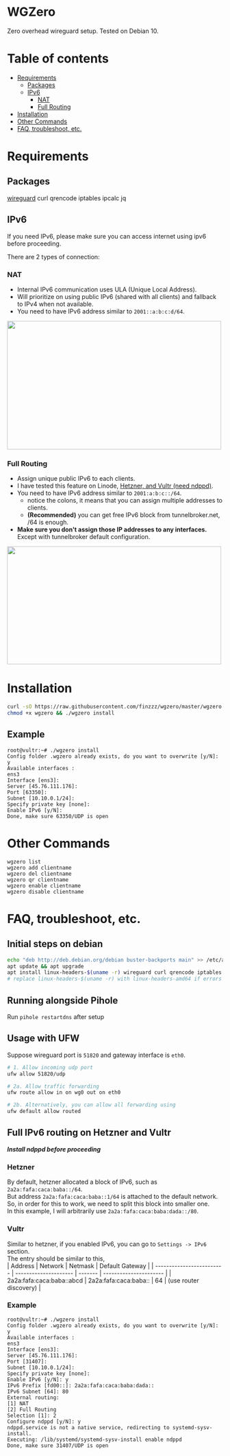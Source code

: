 # WGZero
Zero overhead wireguard setup. Tested on Debian 10.

# Table of contents
- [Requirements](#requirements)
    - [Packages](#Packages)
    - [IPv6](#ipv6)
        - [NAT](#nat)
        - [Full Routing](#Full-Routing)
- [Installation](#installation)
- [Other Commands](#other-commands)
- [FAQ, troubleshoot, etc.](#faq--troubleshoot--etc)

# Requirements
## Packages
[wireguard](https://www.wireguard.com/install/) curl qrencode iptables ipcalc jq

## IPv6
If you need IPv6, please make sure you can access internet using ipv6 before proceeding.

There are 2 types of connection:
### NAT
- Internal IPv6 communication uses ULA (Unique Local Address).
- Will prioritize on using public IPv6 (shared with all clients) and fallback to IPv4 when not available.
- You need to have IPv6 address similar to `2001::a:b:c:d/64`.
<img src="https://raw.githubusercontent.com/finzzz/wgzero/master/static/nat.jpg" width="500" height="300">

### Full Routing
- Assign unique public IPv6 to each clients.
- I have tested this feature on Linode, [Hetzner, and Vultr (need ndppd)](#Full-IPv6-routing-on-Hetzner-and-Vultr).
- You need to have IPv6 address similar to `2001:a:b:c::/64`.
    - notice the colons, it means that you can assign multiple addresses to clients.
    - **(Recommended)** you can get free IPv6 block from tunnelbroker.net, /64 is enough.
- **Make sure you don't assign those IP addresses to any interfaces.**  
  Except with tunnelbroker default configuration.
<img src="https://raw.githubusercontent.com/finzzz/wgzero/master/static/fr.jpg" width="500" height="275">

# Installation
```bash
curl -sO https://raw.githubusercontent.com/finzzz/wgzero/master/wgzero
chmod +x wgzero && ./wgzero install
```

## Example
```
root@vultr:~# ./wgzero install
Config folder .wgzero already exists, do you want to overwrite [y/N]: y
Available interfaces :
ens3
Interface [ens3]: 
Server [45.76.111.176]: 
Port [63350]: 
Subnet [10.10.0.1/24]: 
Specify private key [none]: 
Enable IPv6 [y/N]: 
Done, make sure 63350/UDP is open
```


# Other Commands
```
wgzero list
wgzero add clientname
wgzero del clientname
wgzero qr clientname
wgzero enable clientname
wgzero disable clientname
```

# FAQ, troubleshoot, etc.
## Initial steps on debian
```bash
echo "deb http://deb.debian.org/debian buster-backports main" >> /etc/apt/sources.list
apt update && apt upgrade
apt install linux-headers-$(uname -r) wireguard curl qrencode iptables ipcalc jq
# replace linux-headers-$(uname -r) with linux-headers-amd64 if errors
```

## Running alongside Pihole  
Run `pihole restartdns` after setup

## Usage with UFW
Suppose wireguard port is `51820` and gateway interface is `eth0`.
```bash
# 1. Allow incoming udp port
ufw allow 51820/udp 

# 2a. Allow traffic forwarding
ufw route allow in on wg0 out on eth0 

# 2b. Alternatively, you can allow all forwarding using
ufw default allow routed
```

## Full IPv6 routing on Hetzner and Vultr
***Install ndppd before proceeding***

### Hetzner
By default, hetzner allocated a block of IPv6, such as `2a2a:fafa:caca:baba::/64`.  
But address `2a2a:fafa:caca:baba::1/64` is attached to the default network.  
So, in order for this to work, we need to split this block into smaller one.  
In this example, I will arbitrarily use `2a2a:fafa:caca:baba:dada::/80`.  

### Vultr
Similar to hetzner, if you enabled IPv6, you can go to `Settings -> IPv6` section.  
The entry should be similar to this,  
| Address                   | Network               | Netmask | Default Gateway        |
| ------------------------- | --------------------- | ------- | ---------------------- |
| 2a2a:fafa:caca:baba::abcd | 2a2a:fafa:caca:baba:: | 64      | (use router discovery) |


### Example
```
root@vultr:~# ./wgzero install
Config folder .wgzero already exists, do you want to overwrite [y/N]: y
Available interfaces :
ens3
Interface [ens3]: 
Server [45.76.111.176]: 
Port [31407]: 
Subnet [10.10.0.1/24]: 
Specify private key [none]: 
Enable IPv6 [y/N]: y
IPv6 Prefix [fd00::]: 2a2a:fafa:caca:baba:dada::
IPv6 Subnet [64]: 80
External routing: 
[1] NAT
[2] Full Routing
Selection [1]: 2
Configure ndppd [y/N]: y
ndppd.service is not a native service, redirecting to systemd-sysv-install.
Executing: /lib/systemd/systemd-sysv-install enable ndppd
Done, make sure 31407/UDP is open
```
